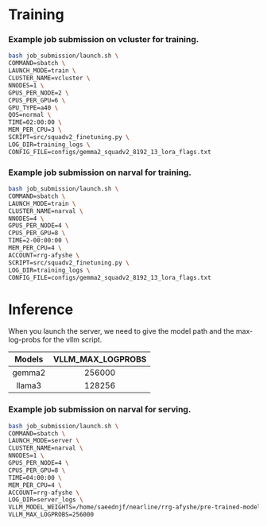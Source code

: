 # Training

### Example job submission on vcluster for training.

```sh
bash job_submission/launch.sh \
COMMAND=sbatch \
LAUNCH_MODE=train \
CLUSTER_NAME=vcluster \
NNODES=1 \
GPUS_PER_NODE=2 \
CPUS_PER_GPU=6 \
GPU_TYPE=a40 \
QOS=normal \
TIME=02:00:00 \
MEM_PER_CPU=3 \
SCRIPT=src/squadv2_finetuning.py \
LOG_DIR=training_logs \
CONFIG_FILE=configs/gemma2_squadv2_8192_13_lora_flags.txt
```

### Example job submission on narval for training.

```sh
bash job_submission/launch.sh \
COMMAND=sbatch \
LAUNCH_MODE=train \
CLUSTER_NAME=narval \
NNODES=4 \
GPUS_PER_NODE=4 \
CPUS_PER_GPU=8 \
TIME=2-00:00:00 \
MEM_PER_CPU=4 \
ACCOUNT=rrg-afyshe \
SCRIPT=src/squadv2_finetuning.py \
LOG_DIR=training_logs \
CONFIG_FILE=configs/gemma2_squadv2_8192_13_lora_flags.txt
```

# Inference

When you launch the server, we need to give the model path and the max-log-probs for the vllm script.

| Models | VLLM_MAX_LOGPROBS |
|:----------:|:----------:|
| gemma2 | 256000 |
| llama3 | 128256 |


### Example job submission on narval for serving.

```sh
bash job_submission/launch.sh \
COMMAND=sbatch \
LAUNCH_MODE=server \
CLUSTER_NAME=narval \
NNODES=1 \
GPUS_PER_NODE=4 \
CPUS_PER_GPU=8 \
TIME=04:00:00 \
MEM_PER_CPU=4 \
ACCOUNT=rrg-afyshe \
LOG_DIR=server_logs \
VLLM_MODEL_WEIGHTS=/home/saeednjf/nearline/rrg-afyshe/pre-trained-models/gemma-2-9b-it \
VLLM_MAX_LOGPROBS=256000
```
